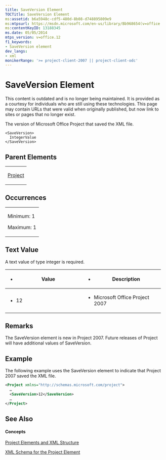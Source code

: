 ```yaml
---
title: SaveVersion Element
TOCTitle: SaveVersion Element
ms:assetid: b6a5948c-cdf5-480d-8b08-d748895809e9
ms:mtpsurl: https://msdn.microsoft.com/en-us/library/Bb968654(v=office.12)
ms:contentKeyID: 13188345
ms.date: 05/05/2014
mtps_version: v=office.12
f1_keywords:
- SaveVersion element
dev_langs:
- xml
monikerRange: '>= project-client-2007 || project-client-odc'
---
```


# SaveVersion Element

This content is outdated and is no longer being maintained. It is provided as a courtesy for individuals who are still using these technologies. This page may contain URLs that were valid when originally published, but now link to sites or pages that no longer exist.

The version of Microsoft Office Project that saved the XML file.

    <SaveVersion>
      IntegerValue
    </SaveVersion>

## Parent Elements

<table>
<colgroup>
<col style="width: 100%" />
</colgroup>
<tbody>
<tr class="odd">
<td><p><a href="bb968701(v=office.12).md">Project</a></p></td>
</tr>
</tbody>
</table>

## Occurrences

<table>
<colgroup>
<col style="width: 100%" />
</colgroup>
<tbody>
<tr class="odd">
<td><p>Minimum: 1</p>
<p>Maximum: 1</p></td>
</tr>
</tbody>
</table>

## Text Value

A text value of type integer is required.

<table>
<colgroup>
<col style="width: 50%" />
<col style="width: 50%" />
</colgroup>
<thead>
<tr class="header">
<th><ul>
<li><p>Value</p></li>
</ul></th>
<th><ul>
<li><p>Description</p></li>
</ul></th>
</tr>
</thead>
<tbody>
<tr class="odd">
<td><ul>
<li><p>12</p></li>
</ul></td>
<td><ul>
<li><p>Microsoft Office Project 2007</p></li>
</ul></td>
</tr>
</tbody>
</table>

## Remarks

The SaveVersion element is new in Project 2007. Future releases of Project will have additional values of SaveVersion.

## Example

The following example uses the SaveVersion element to indicate that Project 2007 saved the XML file.

``` xml
<Project xmlns="http://schemas.microsoft.com/project">
  …
  <SaveVersion>12</SaveVersion>
  …
</Project>
```

## See Also

#### Concepts

[Project Elements and XML Structure](bb968439\(v=office.12\).md)

[XML Schema for the Project Element](bb968695\(v=office.12\).md)

